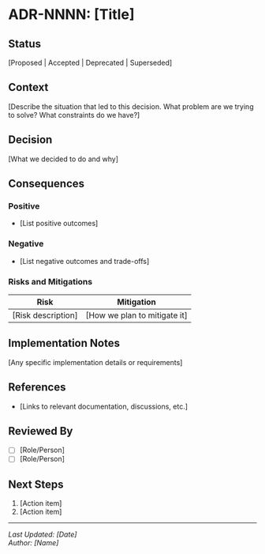 # ADR-NNNN: [Title]

## Status

[Proposed | Accepted | Deprecated | Superseded]

## Context

[Describe the situation that led to this decision. What problem are we trying to solve? What constraints do we have?]

## Decision

[What we decided to do and why]

## Consequences

### Positive

- [List positive outcomes]

### Negative

- [List negative outcomes and trade-offs]

### Risks and Mitigations

| Risk               | Mitigation                   |
| ------------------ | ---------------------------- |
| [Risk description] | [How we plan to mitigate it] |

## Implementation Notes

[Any specific implementation details or requirements]

## References

- [Links to relevant documentation, discussions, etc.]

## Reviewed By

- [ ] [Role/Person]
- [ ] [Role/Person]

## Next Steps

1. [Action item]
2. [Action item]

---

_Last Updated: [Date]_  
_Author: [Name]_
